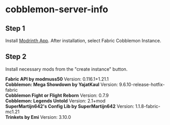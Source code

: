 # cobblemon-server-info

## Step 1
Install [Modrinth App](https://modrinth.com/app).
After installation, select Fabric Cobblemon Instance. 

## Step 2
Install necessary mods from the "create instance" button.

**Fabric API by modmuss50** Version: 0.116.1+1.21.1  
**Cobblemon: Mega Showdown by YajatKaul** Version: 9.6.10-release-hotfix-fabric  
**Cobblemon Fight or Flight Reborn** Version: 0.7.9  
**Cobblemon: Legends Untold** Version: 2.1+mod  
**SuperMartijn642's Config Lib by SuperMartijn642** Version: 1.1.8-fabric-mc1.21  
**Trinkets by Emi** Version: 3.10.0  
